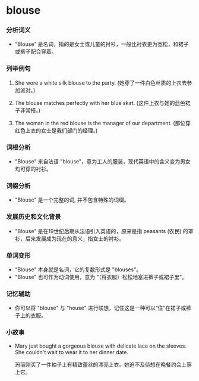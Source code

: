 # blouse

### 分析词义

  

*   "Blouse" 是名词，指的是女士或儿童的衬衫，一般比衬衣更为宽松，和裙子或裤子配合穿着。

  

### 列举例句

  

1.  She wore a white silk blouse to the party. (她穿了一件白色丝质的上衣去参加派对。)
    
      
    
2.  The blouse matches perfectly with her blue skirt. (这件上衣与她的蓝色裙子非常搭。)
    
      
    
3.  The woman in the red blouse is the manager of our department. (那位穿红色上衣的女士是我们部门的经理。)
    
      
    

  

### 词根分析

  

*   "Blouse" 来自法语 "blouse"，意为工人的服装，现代英语中的含义变为男女均可穿的衬衫。

  

### 词缀分析

  

*   "Blouse" 是一个完整的词, 并不包含特殊的词缀。

  

### 发展历史和文化背景

  

*   "Blouse" 是在19世纪后期从法语引入英语的，原来是指 peasants (农民) 的罩衫，后来发展成为现在的意义，指女士的衬衫。

  

### 单词变形

  

*   "Blouse" 本身就是名词，它的复数形式是 "blouses"。
*   "Blouse" 也可作为动词使用，意为 “（将衣服）松松地塞进裤子或裙子里”。

  

### 记忆辅助

  

*   你可以将 "blouse" 与 "house" 进行联想，记住这是一种可以“住”在裙子或裤子上的衣服。

  

### 小故事

  

*   Mary just bought a gorgeous blouse with delicate lace on the sleeves. She couldn't wait to wear it to her dinner date.
    
      
    
    玛丽刚买了一件袖子上有精致蕾丝的漂亮上衣。她迫不及待想在晚餐约会上穿上它。
